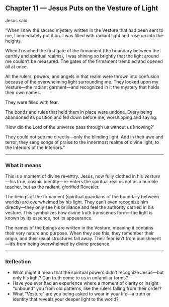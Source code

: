 ## Chapter 11 — Jesus Puts on the Vesture of Light

Jesus said:

“When I saw the sacred mystery written in the Vesture that had been sent to me, I immediately put it on. I was filled with radiant light and rose up into the heights.

When I reached the first gate of the firmament (the boundary between the earthly and spiritual realms), I was shining so brightly that the light around me couldn’t be measured. The gates of the firmament trembled and opened all at once.

All the rulers, powers, and angels in that realm were thrown into confusion because of the overwhelming light surrounding me. They looked upon my Vesture—the radiant garment—and recognized in it the mystery that holds their own names.

They were filled with fear.

The bonds and rules that held them in place were undone. Every being abandoned its position and fell down before me, worshipping and saying:

‘How did the Lord of the universe pass through us without us knowing?’

They could not see me directly—only the blinding light. And in their awe and terror, they sang songs of praise to the innermost realms of divine light, to the Interiors of the Interiors.”

---

### What it means

This is a moment of divine re-entry. Jesus, now fully clothed in his *Vesture*—his true, cosmic identity—re-enters the spiritual realms not as a humble teacher, but as the radiant, glorified Revealer.

The beings of the firmament (spiritual guardians of the boundary between worlds) are overwhelmed by his light. They can’t even recognize him directly—they only see his brilliance and feel the authority carried in his vesture. This symbolizes how divine truth transcends form—the light is known by its essence, not its appearance.

The names of the beings are written in the Vesture, meaning it contains their very nature and purpose. When they see this, they remember their origin, and their usual structures fall away. Their fear isn’t from punishment—it’s from being overwhelmed by divine presence.

---

### Reflection

* What might it mean that the spiritual powers didn’t recognize Jesus—but only his light? Can truth come to us in unfamiliar forms?
* Have you ever had an experience where a moment of clarity or insight “unbound” you from old patterns, like the rulers falling from their order?
* What “Vesture” are you being asked to wear in your life—a truth or identity that reveals your deeper light to the world?

